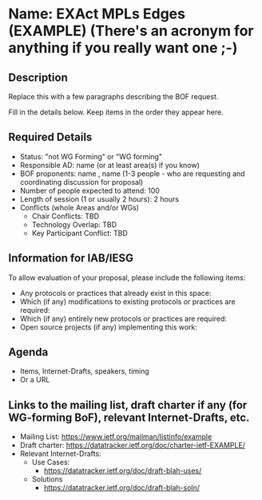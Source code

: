 # Name: EXAct MPLs Edges (EXAMPLE) (There's an acronym for anything if you really want one ;-)
## Description 
Replace this with a few paragraphs describing the BOF request.

Fill in the details below. Keep items in the order they appear here.

## Required Details
- Status: "not WG Forming" or "WG forming"
- Responsible AD: name (or at least area(s) if you know)
- BOF proponents: name <email>, name <email> (1-3 people - who are requesting and coordinating discussion for proposal) 
- Number of people expected to attend: 100
- Length of session (1 or usually 2 hours): 2 hours
- Conflicts (whole Areas and/or WGs)
   - Chair Conflicts: TBD
   - Technology Overlap: TBD
   - Key Participant Conflict: TBD

## Information for IAB/IESG
To allow evaluation of your proposal, please include the following items:

- Any protocols or practices that already exist in this space:
- Which (if any) modifications to existing protocols or practices are required:
- Which (if any) entirely new protocols or practices are required:
- Open source projects (if any) implementing this work:

## Agenda
   - Items, Internet-Drafts, speakers, timing
   - Or a URL

## Links to the mailing list, draft charter if any (for WG-forming BoF), relevant Internet-Drafts, etc.
   - Mailing List: https://www.ietf.org/mailman/listinfo/example
   - Draft charter: https://datatracker.ietf.org/doc/charter-ietf-EXAMPLE/
   - Relevant Internet-Drafts:
      - Use Cases:
         - https://datatracker.ietf.org/doc/draft-blah-uses/
      - Solutions
         - https://datatracker.ietf.org/doc/draft-blah-soln/

